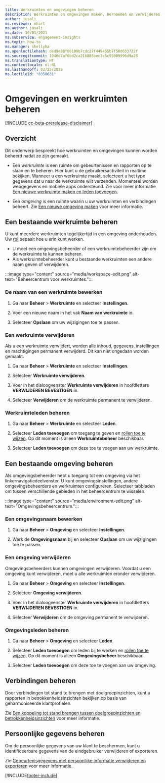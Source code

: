 ```yaml
---
title: Werkruimten en omgevingen beheren
description: Werkruimten en omgevingen maken, hernoemen en verwijderen.
author: jusali
ms.reviewer: mhart
ms.author: jusali
ms.date: 10/01/2021
ms.subservice: engagement-insights
ms.topic: how-to
ms.manager: shellyha
ms.openlocfilehash: ded9e98f06109b7cdc27f449455b7f58d633722f
ms.sourcegitcommit: 1946d7af0bd2ca216885bec3c5c95009996d9a28
ms.translationtype: HT
ms.contentlocale: nl-NL
ms.lasthandoff: 02/25/2022
ms.locfileid: "8350631"
---
```

# <a name="manage-environments-and-workspaces"></a>Omgevingen en werkruimten beheren

[!INCLUDE [cc-beta-prerelease-disclaimer](includes/cc-beta-prerelease-disclaimer.md)]

## <a name="overview"></a>Overzicht

Dit onderwerp bespreekt hoe werkruimten en omgevingen kunnen worden beheerd nadat ze zijn gemaakt. 

- Een *werkruimte* is een ruimte om gebeurtenissen en rapporten op te slaan en te beheren. Hier kunt u de gebruikersactiviteit in realtime bekijken. Wanneer u een werkruimte maakt, selecteert u het type gegevens dat u naar de werkruimte wilt verzenden. Momenteel worden webgegevens en mobiele apps ondersteund. Zie voor meer informatie [Een nieuwe werkruimte maken en leden toevoegen](create-workspace.md).

- Een *omgeving* is een ruimte waarin u uw werkruimten en verbindingen beheert. Zie [Een nieuwe omgeving maken](create-new-environment.md) voor meer informatie.

## <a name="manage-an-existing-workspace"></a>Een bestaande werkruimte beheren

U kunt meerdere werkruimten tegelijkertijd in een omgeving onderhouden. Uw [rol](user-roles.md) bepaalt hoe u erin kunt werken. 

 - U moet een omgevingsbeheerder of een werkruimtebeheerder zijn om de werkruimte te kunnen beheren.
 - Als werkruimtebeheerder kunt u bestaande werkruimten een andere naam geven of verwijderen. 

:::image type="content" source="media/workspace-edit.png" alt-text="Beheercentrum voor werkruimtes.":::

### <a name="edit-a-workspace-name"></a>De naam van een werkruimte bewerken

1. Ga naar **Beheer** > **Werkruimte** en selecteer **Instellingen**.

1. Voer een nieuwe naam in het vak **Naam van werkruimte** in.

1. Selecteer **Opslaan** om uw wijzigingen toe te passen.

### <a name="delete-a-workspace"></a>Een werkruimte verwijderen

Als u een werkruimte verwijdert, worden alle inhoud, gegevens, instellingen en machtigingen permanent verwijderd. Dit kan niet ongedaan worden gemaakt.

1. Ga naar **Beheer** > **Werkruimte** en selecteer **Instellingen**.

1. Selecteer **Werkruimte verwijderen**. 

1. Voer in het dialoogvenster **Werkruimte verwijderen** in hoofdletters **VERWIJDEREN BEVESTIGEN** in. 

1. Selecteer **Verwijderen** om de werkruimte permanent te verwijderen.

### <a name="manage-workspace-members"></a>Werkruimteleden beheren

1. Ga naar **Beheer** > **Werkruimte** en selecteer **Leden**.

1. Selecteer **Leden toevoegen** om toegang te geven en [rollen toe te wijzen](user-roles.md). Op dit moment is alleen **Werkruimtebeheer** beschikbaar.

1. Selecteer **Leden toevoegen** om deze toe te voegen aan uw werkruimte.

## <a name="manage-an-existing-environment"></a>Een bestaande omgeving beheren

Als omgevingsbeheerder hebt u toegang tot een omgeving via het linkernavigatiedeelvenster. U kunt omgevingsinstellingen, andere omgevingsbeheerders en werkruimten configureren. Selecteer tabbladen om tussen verschillende gebieden in het beheercentrum te wisselen.

:::image type="content" source="media/environment-edit.png" alt-text="Omgevingsbeheercentrum.":::

### <a name="edit-an-environment-name"></a>Een omgevingsnaam bewerken

1. Ga naar **Beheer** > **Omgeving** en selecteer **Instellingen**.

1. Werk de **Omgevingsnaam** bij en selecteer **Opslaan** om uw wijzigingen toe te passen.

### <a name="delete-an-environment"></a>Een omgeving verwijderen

Omgevingsbeheerders kunnen omgevingen verwijderen. Voordat u een omgeving kunt verwijderen, moet u alle werkruimten eronder verwijderen.

1. Ga naar **Beheer** > **Omgeving** en selecteer **Instellingen**.

1. Selecteer **Omgeving verwijderen**. 

1. Voer in het dialoogvenster **Werkruimte verwijderen** in hoofdletters **VERWIJDEREN BEVESTIGEN** in. 

1. Selecteer **Verwijderen** om de omgeving permanent te verwijderen.

### <a name="manage-environment-members"></a>Omgevingsleden beheren

1. Ga naar **Beheer** > **Omgeving** en selecteer **Leden**.

1. Selecteer **Leden toevoegen** om leden bij te werken en [rollen toe te wijzen](user-roles.md). Op dit moment is alleen **Omgevingsbeheer** beschikbaar.

1. Selecteer **Leden toevoegen** om deze toe te voegen aan uw omgeving.

## <a name="manage-connections"></a>Verbindingen beheren

Door verbindingen tot stand te brengen met doelgroepinzichten, kunt u rapporten in betrokkenheidsinzichten bekijken op basis van geharmoniseerde klantprofielen. 

Zie [Een koppeling tot stand brengen tussen doelgroepinzichten en betrokkenheidsinzichten](integrate-audience-insights-engagement-insights.md) voor meer informatie.

## <a name="manage-personal-data"></a>Persoonlijke gegevens beheren

Om de persoonlijke gegevens van uw klant te beschermen, kunt u identificeerbare gegevens van de eindgebruiker verwijderen of exporteren.

Zie [Gebeurtenisgegevens met persoonlijke informatie verwijderen en exporteren](../dsr-rights-requests.md) voor meer informatie.

[!INCLUDE[footer-include](../includes/footer-banner.md)]
